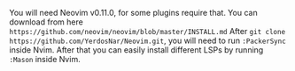 You will need Neovim v0.11.0, for some plugins require that. You can download from here `https://github.com/neovim/neovim/blob/master/INSTALL.md`
After `git clone https://github.com/YerdosNar/Neovim.git`, you will need to run `:PackerSync` inside Nvim.
After that you can easily install different LSPs by running `:Mason` inside Nvim.
